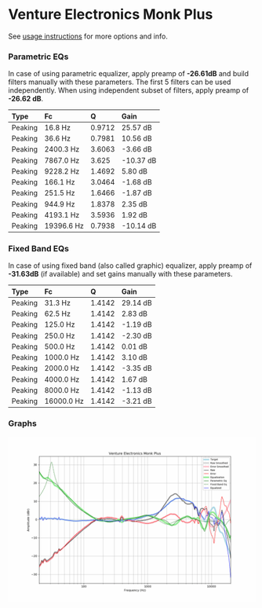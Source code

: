 # Venture Electronics Monk Plus
See [usage instructions](https://github.com/jaakkopasanen/AutoEq#usage) for more options and info.

### Parametric EQs
In case of using parametric equalizer, apply preamp of **-26.61dB** and build filters manually
with these parameters. The first 5 filters can be used independently.
When using independent subset of filters, apply preamp of **-26.62 dB**.

| Type    | Fc         |      Q | Gain      |
|:--------|:-----------|:-------|:----------|
| Peaking | 16.8 Hz    | 0.9712 | 25.57 dB  |
| Peaking | 36.6 Hz    | 0.7981 | 10.56 dB  |
| Peaking | 2400.3 Hz  | 3.6063 | -3.66 dB  |
| Peaking | 7867.0 Hz  | 3.625  | -10.37 dB |
| Peaking | 9228.2 Hz  | 1.4692 | 5.80 dB   |
| Peaking | 166.1 Hz   | 3.0464 | -1.68 dB  |
| Peaking | 251.5 Hz   | 1.6466 | -1.87 dB  |
| Peaking | 944.9 Hz   | 1.8378 | 2.35 dB   |
| Peaking | 4193.1 Hz  | 3.5936 | 1.92 dB   |
| Peaking | 19396.6 Hz | 0.7938 | -10.14 dB |

### Fixed Band EQs
In case of using fixed band (also called graphic) equalizer, apply preamp of **-31.63dB**
(if available) and set gains manually with these parameters.

| Type    | Fc         |      Q | Gain     |
|:--------|:-----------|:-------|:---------|
| Peaking | 31.3 Hz    | 1.4142 | 29.14 dB |
| Peaking | 62.5 Hz    | 1.4142 | 2.83 dB  |
| Peaking | 125.0 Hz   | 1.4142 | -1.19 dB |
| Peaking | 250.0 Hz   | 1.4142 | -2.30 dB |
| Peaking | 500.0 Hz   | 1.4142 | 0.01 dB  |
| Peaking | 1000.0 Hz  | 1.4142 | 3.10 dB  |
| Peaking | 2000.0 Hz  | 1.4142 | -3.35 dB |
| Peaking | 4000.0 Hz  | 1.4142 | 1.67 dB  |
| Peaking | 8000.0 Hz  | 1.4142 | -1.13 dB |
| Peaking | 16000.0 Hz | 1.4142 | -3.21 dB |

### Graphs
![](./Venture%20Electronics%20Monk%20Plus.png)